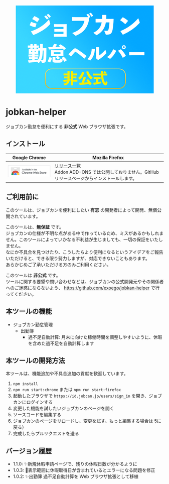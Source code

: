 <p align="center">
<img src="docs/hero_image_2.png" alt="ジョブカン勤怠ヘルパー"/>
</p>

# jobkan-helper

ジョブカン勤怠を便利にする **非公式** Web ブラウザ拡張です。<br>

## インストール

| Google Chrome | Mozilla Firefox |
|---|---|
| [![ジョブカン勤怠ヘルパー on Chrome ウェブストア](docs/chrome_webstore_border.png "Chrome ウェブストアリンク")](https://chrome.google.com/webstore/detail/kkcgojenedjkbechhjdkbklolhchfbjn?hl=ja) | [リリース一覧](https://github.com/exoego/jobkan-helper/releases) <br>Addon ADD-ONS では公開しておりません。GitHub リリースページからインストールします。 |

## ご利用前に

このツールは、ジョブカンを便利にしたい **有志** の開発者によって開発、無償公開されています。

このツールは、**無保証** です。<br>
ジョブカンの仕様が不明な点がある中で作っているため、ミスがあるかもしれません。このツールによっていかなる不利益が生じましても、一切の保証をいたしません。<br>
なにか不具合を見つけたり、こうしたらより便利になるというアイデアをご報告いただけると、できる限り努力しますが、対応できないこともあります。<br>
あらかじめご了承いただける方のみご利用ください。

このツールは **非公式** です。<br>
ツールに関する要望や問い合わせなどは、ジョブカンの公式開発元やその関係者へのご迷惑にならないよう、
https://github.com/exoego/jobkan-helper で行ってください。<br>

## 本ツールの機能 

* ジョブカン勤怠管理
  * 出勤簿
    * 過不足自動計算: 月末に向けた稼働時間を調整しやすいように、休暇を含めた過不足を自動計算します

## 本ツールの開発方法

本ツールは、機能追加や不具合追加の貢献を歓迎しています。<br>

1. `npm install`
2. `npm run start:chrome` または `npm run start:firefox`
3. 起動したブラウザで `https://id.jobcan.jp/users/sign_in` を開き、ジョブカンにログインする
4. 変更した機能を試したいジョブカンのページを開く
5. ソースコードを編集する
6. ジョブカンのページをリロードし、変更を試す。もっと編集する場合は 5に戻る）
7. 完成したらプルリクエストを送る

## バージョン履歴

* 1.1.0: ✨新規休暇申請ページで、残りの休暇日数が分かるように
* 1.0.3: 🐞表示範囲に休暇取得日が含まれているとエラーになる問題を修正
* 1.0.2: ✨出勤簿 過不足自動計算を Web ブラウザ拡張として移植
